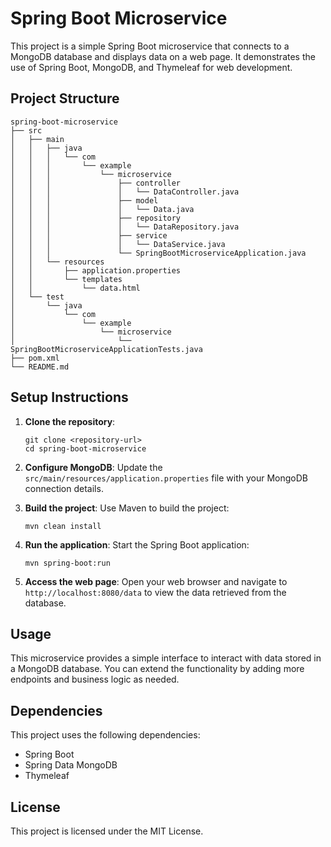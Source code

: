 # Spring Boot Microservice

This project is a simple Spring Boot microservice that connects to a MongoDB database and displays data on a web page. It demonstrates the use of Spring Boot, MongoDB, and Thymeleaf for web development.

## Project Structure

```
spring-boot-microservice
├── src
│   ├── main
│   │   ├── java
│   │   │   └── com
│   │   │       └── example
│   │   │           └── microservice
│   │   │               ├── controller
│   │   │               │   └── DataController.java
│   │   │               ├── model
│   │   │               │   └── Data.java
│   │   │               ├── repository
│   │   │               │   └── DataRepository.java
│   │   │               ├── service
│   │   │               │   └── DataService.java
│   │   │               └── SpringBootMicroserviceApplication.java
│   │   └── resources
│   │       ├── application.properties
│   │       └── templates
│   │           └── data.html
│   └── test
│       └── java
│           └── com
│               └── example
│                   └── microservice
│                       └── SpringBootMicroserviceApplicationTests.java
├── pom.xml
└── README.md
```

## Setup Instructions

1. **Clone the repository**:
   ```
   git clone <repository-url>
   cd spring-boot-microservice
   ```

2. **Configure MongoDB**:
   Update the `src/main/resources/application.properties` file with your MongoDB connection details.

3. **Build the project**:
   Use Maven to build the project:
   ```
   mvn clean install
   ```

4. **Run the application**:
   Start the Spring Boot application:
   ```
   mvn spring-boot:run
   ```

5. **Access the web page**:
   Open your web browser and navigate to `http://localhost:8080/data` to view the data retrieved from the database.

## Usage

This microservice provides a simple interface to interact with data stored in a MongoDB database. You can extend the functionality by adding more endpoints and business logic as needed.

## Dependencies

This project uses the following dependencies:
- Spring Boot
- Spring Data MongoDB
- Thymeleaf

## License

This project is licensed under the MIT License.